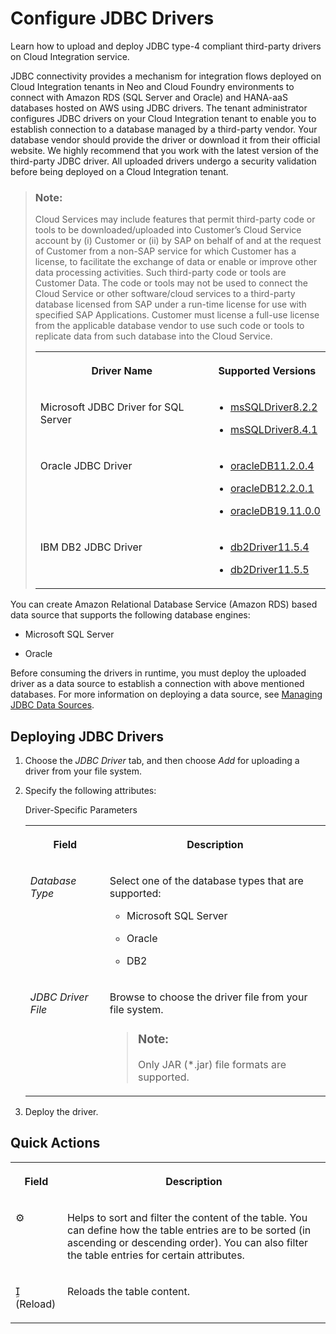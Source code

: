 <!-- loio77c7d9550e12494eb600ec82496ef215 -->

<link rel="stylesheet" type="text/css" href="../css/sap-icons.css"/>

# Configure JDBC Drivers

Learn how to upload and deploy JDBC type-4 compliant third-party drivers on Cloud Integration service.

JDBC connectivity provides a mechanism for integration flows deployed on Cloud Integration tenants in Neo and Cloud Foundry environments to connect with Amazon RDS \(SQL Server and Oracle\) and HANA-aaS databases hosted on AWS using JDBC drivers. The tenant administrator configures JDBC drivers on your Cloud Integration tenant to enable you to establish connection to a database managed by a third-party vendor. Your database vendor should provide the driver or download it from their official website. We highly recommend that you work with the latest version of the third-party JDBC driver. All uploaded drivers undergo a security validation before being deployed on a Cloud Integration tenant.

> ### Note:  
> Cloud Services may include features that permit third-party code or tools to be downloaded/uploaded into Customer’s Cloud Service account by \(i\) Customer or \(ii\) by SAP on behalf of and at the request of Customer from a non-SAP service for which Customer has a license, to facilitate the exchange of data or enable or improve other data processing activities. Such third-party code or tools are Customer Data. The code or tools may not be used to connect the Cloud Service or other software/cloud services to a third-party database licensed from SAP under a run-time license for use with specified SAP Applications. Customer must license a full-use license from the applicable database vendor to use such code or tools to replicate data from such database into the Cloud Service.
> 
> 
> <table>
> <tr>
> <th valign="top">
> 
> Driver Name
> 
> 
> 
> </th>
> <th valign="top">
> 
> Supported Versions
> 
> 
> 
> </th>
> </tr>
> <tr>
> <td valign="top">
> 
> Microsoft JDBC Driver for SQL Server
> 
> 
> 
> </td>
> <td valign="top">
> 
> -   [msSQLDriver8.2.2](https://docs.microsoft.com/en-us/sql/connect/jdbc/release-notes-for-the-jdbc-driver?view=sql-server-ver15#82)
> 
> -   [msSQLDriver8.4.1](https://docs.microsoft.com/en-us/sql/connect/jdbc/release-notes-for-the-jdbc-driver?view=sql-server-ver15#84)
> 
> 
> 
> 
> </td>
> </tr>
> <tr>
> <td valign="top">
> 
> Oracle JDBC Driver
> 
> 
> 
> </td>
> <td valign="top">
> 
> -   [oracleDB11.2.0.4](https://www.oracle.com/database/technologies/jdbc-upc-downloads.html)
> 
> -   [oracleDB12.2.0.1](https://www.oracle.com/database/technologies/jdbc-upc-downloads.html)
> 
> -   [oracleDB19.11.0.0](https://www.oracle.com/database/technologies/appdev/jdbc-ucp-19-11-c-downloads.html)
> 
> 
> 
> 
> </td>
> </tr>
> <tr>
> <td valign="top">
> 
> IBM DB2 JDBC Driver
> 
> 
> 
> </td>
> <td valign="top">
> 
> -   [db2Driver11.5.4](https://www.ibm.com/support/pages/node/6241980)
> 
> -   [db2Driver11.5.5](https://www.ibm.com/support/pages/node/6438025)
> 
> 
> 
> 
> </td>
> </tr>
> </table>

You can create Amazon Relational Database Service \(Amazon RDS\) based data source that supports the following database engines:

-   Microsoft SQL Server

-   Oracle


Before consuming the drivers in runtime, you must deploy the uploaded driver as a data source to establish a connection with above mentioned databases. For more information on deploying a data source, see [Managing JDBC Data Sources](managing-jdbc-data-sources-4c873fa.md).



<a name="loio77c7d9550e12494eb600ec82496ef215__section_h2l_l4l_cfb"/>

## Deploying JDBC Drivers

1.  Choose the *JDBC Driver* tab, and then choose *Add* for uploading a driver from your file system.

2.  Specify the following attributes:

    <a name="loio77c7d9550e12494eb600ec82496ef215__table_th1_2pq_gr"/>Driver-Specific Parameters


    <table>
    <tr>
    <th valign="top">

    Field


    
    </th>
    <th valign="top">

    Description


    
    </th>
    </tr>
    <tr>
    <td valign="top">

    *Database Type*


    
    </td>
    <td valign="top">

    Select one of the database types that are supported:

    -   Microsoft SQL Server

    -   Oracle

    -   DB2



    
    </td>
    </tr>
    <tr>
    <td valign="top">

    *JDBC Driver File*


    
    </td>
    <td valign="top">

    Browse to choose the driver file from your file system.

    > ### Note:  
    > Only JAR \(\*.jar\) file formats are supported.


    
    </td>
    </tr>
    </table>
    
3.  Deploy the driver.




<a name="loio77c7d9550e12494eb600ec82496ef215__section_igy_brm_cfb"/>

## Quick Actions


<table>
<tr>
<th valign="top">

Field



</th>
<th valign="top">

Description



</th>
</tr>
<tr>
<td valign="top">

:gear:



</td>
<td valign="top">

Helps to sort and filter the content of the table. You can define how the table entries are to be sorted \(in ascending or descending order\). You can also filter the table entries for certain attributes.



</td>
</tr>
<tr>
<td valign="top">

<span class="SAP-icons"></span> \(Reload\)



</td>
<td valign="top">

Reloads the table content.



</td>
</tr>
</table>


